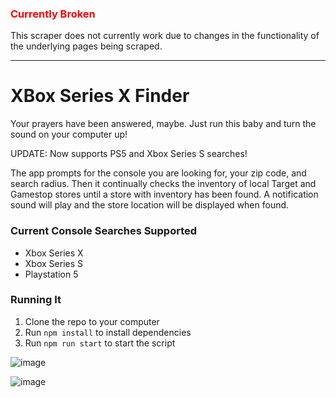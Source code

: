 ### <span style="color: red;">Currently Broken</span>
This scraper does not currently work due to changes in the functionality of the underlying pages being scraped.

---

# XBox Series X Finder
Your prayers have been answered, maybe. Just run this baby and turn the sound on your computer up!

UPDATE: Now supports PS5 and Xbox Series S searches!

The app prompts for the console you are looking for, your zip code, and search radius. Then it continually checks the inventory of local Target and Gamestop stores until a store with inventory has been found. A notification sound will play and the store location will be displayed when found.

### Current Console Searches Supported
- Xbox Series X
- Xbox Series S
- Playstation 5

### Running It
1. Clone the repo to your computer
2. Run `npm install` to install dependencies
3. Run `npm run start` to start the script

![image](https://user-images.githubusercontent.com/6472448/99395022-d7ce3200-28ad-11eb-87fb-0e3822d0b70f.png)

![image](https://user-images.githubusercontent.com/6472448/99353779-37f3b280-2873-11eb-96aa-ab8d999e4c4d.png)

